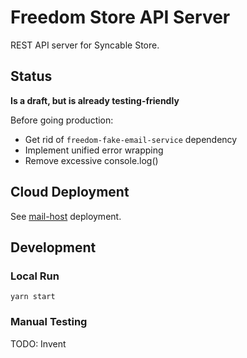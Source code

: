 # Freedom Store API Server

REST API server for Syncable Store.

## Status

**Is a draft, but is already testing-friendly**

Before going production:

- Get rid of `freedom-fake-email-service` dependency
- Implement unified error wrapping
- Remove excessive console.log()

## Cloud Deployment

See [mail-host](../../deploy/3.1_mail-host/README.md) deployment.

## Development

### Local Run

```shell
yarn start
```

### Manual Testing

TODO: Invent
